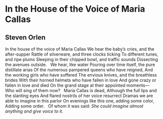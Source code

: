 # In the House of the Voice of Maria Callas
## Steven Orlen
In the house of the voice of Maria Callas
We hear the baby’s cries, and the after-supper
Rattle of silverware, and three clocks ticking
To different tunes, and ripe plums
Sleeping in their chipped bowl, and traffic sounds
Dissecting the avenues outside.   We hear, like water
Pouring over time itself, the pure distillate arias
Of the numerous pampered queens who have reigned,
And the working girls who have suffered
The envious knives, and the breathless brides
With their horned helmets who have fallen in love
And gone crazy or fallen in love and died
On the grand stage at their appointed moments—
Who will sing of them now?   Maria Callas is dead,
Although the full lips and the slanting eyes
And flared nostrils of her voice resurrect
Dramas we are able to imagine in this parlor
On evenings like this one, adding some color,
Adding some order.   Of whom it was said:
 _She could imagine almost anything and give voice to it._